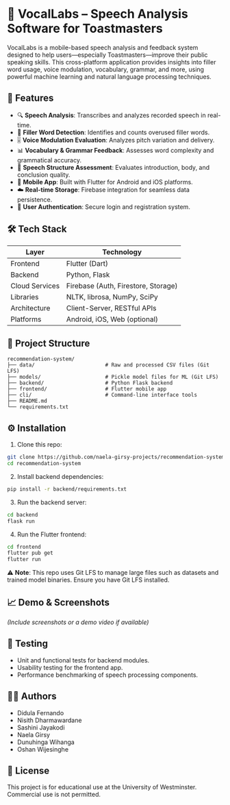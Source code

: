 # 🎤 VocalLabs – Speech Analysis Software for Toastmasters

VocalLabs is a mobile-based speech analysis and feedback system designed to help users—especially Toastmasters—improve their public speaking skills. This cross-platform application provides insights into filler word usage, voice modulation, vocabulary, grammar, and more, using powerful machine learning and natural language processing techniques.

## 🚀 Features

- 🔍 **Speech Analysis**: Transcribes and analyzes recorded speech in real-time.
- 🧠 **Filler Word Detection**: Identifies and counts overused filler words.
- 🎚 **Voice Modulation Evaluation**: Analyzes pitch variation and delivery.
- 📊 **Vocabulary & Grammar Feedback**: Assesses word complexity and grammatical accuracy.
- 🧾 **Speech Structure Assessment**: Evaluates introduction, body, and conclusion quality.
- 📱 **Mobile App**: Built with Flutter for Android and iOS platforms.
- ☁️ **Real-time Storage**: Firebase integration for seamless data persistence.
- 🔐 **User Authentication**: Secure login and registration system.

## 🛠️ Tech Stack

| Layer | Technology |
|-------|------------|
| Frontend | Flutter (Dart) |
| Backend | Python, Flask |
| Cloud Services | Firebase (Auth, Firestore, Storage) |
| Libraries | NLTK, librosa, NumPy, SciPy |
| Architecture | Client-Server, RESTful APIs |
| Platforms | Android, iOS, Web (optional) |

## 📁 Project Structure

```
recommendation-system/
├── data/                       # Raw and processed CSV files (Git LFS)
├── models/                     # Pickle model files for ML (Git LFS)
├── backend/                    # Python Flask backend
├── frontend/                   # Flutter mobile app
├── cli/                        # Command-line interface tools
├── README.md
└── requirements.txt
```

## ⚙️ Installation

1. Clone this repo:
```bash
git clone https://github.com/naela-girsy-projects/recommendation-system.git
cd recommendation-system
```

2. Install backend dependencies:
```bash
pip install -r backend/requirements.txt
```

3. Run the backend server:
```bash
cd backend
flask run
```

4. Run the Flutter frontend:
```bash
cd frontend
flutter pub get
flutter run
```

⚠️ **Note**: This repo uses Git LFS to manage large files such as datasets and trained model binaries. Ensure you have Git LFS installed.

## 📈 Demo & Screenshots

*(Include screenshots or a demo video if available)*

## 🧪 Testing

- Unit and functional tests for backend modules.
- Usability testing for the frontend app.
- Performance benchmarking of speech processing components.

## 👨‍💻 Authors

- Didula Fernando
- Nisith Dharmawardane
- Sashini Jayakodi
- Naela Girsy
- Dunuhinga Wihanga
- Oshan Wijesinghe

## 📄 License

This project is for educational use at the University of Westminster. Commercial use is not permitted.
